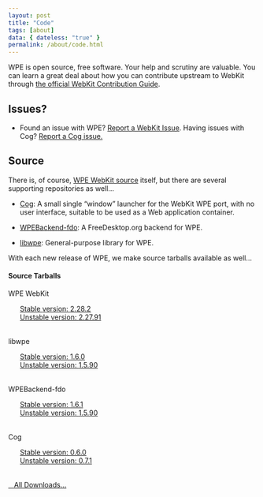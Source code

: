 ```yaml
---
layout: post
title: "Code"
tags: [about]
data: { dateless: "true" }
permalink: /about/code.html
---
```


WPE is open source, free software.  Your help and scrutiny are valuable.
You can learn a great deal about how you can contribute upstream to WebKit through <a href="https://webkit.org/contributing-code/">the official WebKit Contribution Guide</a>.

## Issues?
* Found an issue with WPE?  <a href="http://bugs.webkit.org">Report a WebKit Issue</a>.
Having issues with Cog?  <a href="https://github.com/Igalia/cog">Report a Cog issue.</a>

## Source
There is, of course, <a href="https://webkit.org/getting-the-code/">WPE WebKit source</a> itself, but there are several supporting repositories as well...

* <a href="https://github.com/Igalia/cog">Cog</a>: A small single “window” launcher for the WebKit WPE port, with no user interface, suitable to be used as a Web application container. 

* <a href="https://github.com/Igalia/WPEBackend-fdo">WPEBackend-fdo</a>: A FreeDesktop.org backend for WPE.

* <a href="https://github.com/WebPlatformForEmbedded/libwpe">libwpe</a>: General-purpose library for WPE.

With each new release of WPE, we make source tarballs available as well...

<style>.card { margin-bottom: 2rem; } #about-code-section { margin-bottom: 2rem; }  #about-code-section ul { list-style-type: none; }</style>
<section id="about-code-section" class="content-section text-center bg-dark p-5">
	<div class="container">
		<h4 class="text-light mb-3">Source Tarballs</h4>
		<div>
			<div>
				<div class="card">
					<div class="card-header">WPE WebKit</div>
					<ul class="list-group list-group-flush">
							<li><a class="list-group-item list-group-item-action d-flex justify-content-between align-items-center" href="https://wpewebkit.org/releases/wpewebkit-2.28.2.tar.xz">
								Stable <span class="sr-only">version:</span>
								<span class="badge badge-primary" href="/release/wpewebkit-2.28.2.html">2.28.2</span>
							</a></li>
							<li><a class="list-group-item list-group-item-action d-flex justify-content-between align-items-center" href="https://wpewebkit.org/releases/wpewebkit-2.27.91.tar.xz">
								Unstable <span class="sr-only">version:</span>
								<span class="badge badge-secondary" href="/release/wpewebkit-2.27.91.html">2.27.91</span>
							</a></li>				
					</ul>
				</div>
			</div>		
			<div>
				<div class="card">
					<div class="card-header">libwpe</div>
					<ul class="list-group list-group-flush">
							<li><a class="list-group-item list-group-item-action d-flex justify-content-between align-items-center" href="https://wpewebkit.org/releases/libwpe-1.6.0.tar.xz">
								Stable <span class="sr-only">version:</span>
								<span class="badge badge-primary" href="/release/libwpe-1.6.0.html">1.6.0</span>
							</a></li>		
							<li><a class="list-group-item list-group-item-action d-flex justify-content-between align-items-center" href="https://wpewebkit.org/releases/libwpe-1.5.90.tar.xz">
								Unstable <span class="sr-only">version:</span>
								<span class="badge badge-secondary" href="/release/libwpe-1.5.90.html">1.5.90</span>
							</a></li>		
					</ul>
				</div>
			</div>
			<div>
				<div class="card">
					<div class="card-header">WPEBackend-fdo</div>
					<ul class="list-group list-group-flush">	
							<li><a class="list-group-item list-group-item-action d-flex justify-content-between align-items-center" href="https://wpewebkit.org/releases/wpebackend-fdo-1.6.1.tar.xz">
								Stable <span class="sr-only">version:</span>
								<span class="badge badge-primary" href="/release/wpebackend-fdo-1.6.1.html">1.6.1</span>
							</a></li>
						<li><a class="list-group-item list-group-item-action d-flex justify-content-between align-items-center" href="https://wpewebkit.org/releases/wpebackend-fdo-1.5.90.tar.xz">
								Unstable <span class="sr-only">version:</span>
								<span class="badge badge-secondary" href="/release/wpebackend-fdo-1.5.90.html">1.5.90</span>
							</a></li>			
					</ul>
				</div>
			</div>
			<div>
				<div class="card">
					<div class="card-header">Cog</div>
					<ul class="list-group list-group-flush">		
							<li><a class="list-group-item list-group-item-action d-flex justify-content-between align-items-center" href="https://wpewebkit.org/releases/cog-0.6.0.tar.xz">
								Stable <span class="sr-only">version:</span>
								<span class="badge badge-primary" href="/release/cog-0.6.0.html">0.6.0</span>
							</a></li>
							<li><a class="list-group-item list-group-item-action d-flex justify-content-between align-items-center" href="https://wpewebkit.org/releases/cog-0.7.1.tar.xz">
								Unstable <span class="sr-only">version:</span>
								<span class="badge badge-secondary" href="/release/cog-0.7.1.html">0.7.1</span>
							</a></li>		
					</ul>
				</div>
			</div>
		</div>
		<p class="m-3 mt-4">
			<a class="btn btn-light btn-sm" style="font-weight: normal" href="https://wpewebkit.org/releases/">
				<i class="icon-cloud-download align-text-bottom"></i>&nbsp;&nbsp;&nbsp;All Downloads…</a>
		</p>
	  </div>
</section>
